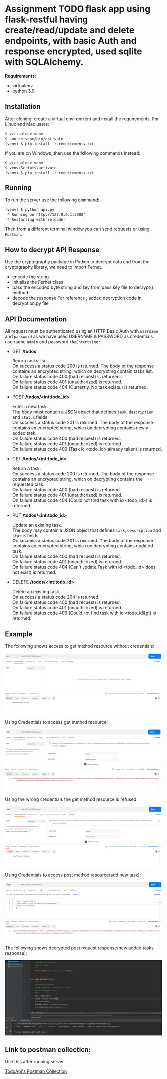 Assignment TODO flask app using flask-restful having create/read/update and delete endpoints, with basic Auth and response encrypted, used sqlite with SQLAlchemy.
=======================================================================


**Requirements:**

- virtualenv
- python 3.9

Installation
------------

After cloning, create a virtual environment and install the requirements. For Linux and Mac users:

    $ virtualenv venv
    $ source venv/bin/activate
    (venv) $ pip install -r requirements.txt

If you are on Windows, then use the following commands instead:

    $ virtualenv venv
    $ venv\Scripts\activate
    (venv) $ pip install -r requirements.txt

Running
-------

To run the server use the following command:

    (venv) $ python api.py
     * Running on http://127.0.0.1:5000/
     * Restarting with reloader

Then from a different terminal window you can send requests or using `Postman`.

How to decrypt API Response
-----------------
Use the cryptography package in Python to decrypt data and from the cryptography library, we need to import Fernet.
- encode the string
- initialize the Fernet class
- pass the encoded byte string and key from pass.key file to decrypt() method
- decode the response
For reference , added decryption code in decryption.py file 

API Documentation
-----------------
All request must be authenticated using an HTTP Basic Auth with `username` and `password` as we have used USERNAME & PASSWORD as credentials.<br>
username `admin` and password `theEntertainer`

- GET **/todos**

    Return tasks list.<br>
    On success a status code 200 is returned. The body of the response contains an encrypted string, which on decrypting contain tasks list.<br>
    On failure status code 400 (bad request) is returned. <br>
    On failure status code 401 (unauthorized) is returned.<br>
    On failure status code 404 (Currently, No task exists.) is returned.

- POST **/todos/&lt;int:todo_id&gt;**

    Enter a new task.<br>
    The body must contain a JSON object that defines `task`, `description` and `status` fields.<br>
    On success a status code 201 is returned. The body of the response contains an encrypted string, which on decrypting contains newly added task.<br>
    On failure status code 400 (bad request) is returned.<br>
    On failure status code 401 (unauthorized) is returned.<br>
    On failure status code 409 (Task id &lt;todo_id&gt; already taken) is returned.

- GET **/todos/&lt;int:todo_id&gt;**

    Return a task.<br>
    On success a status code 200 is returned. The body of the response contains an encrypted string, which on decrypting contains the requested task.<br>
    On failure status code 400 (bad request) is returned. <br>
    On failure status code 401 (unauthorized) is returned.<br>
    On failure status code 404 (Could not find task with id &lt;todo_id&gt;) is returned.

- PUT **/todos/&lt;int:todo_id&gt;**

    Update an existing task.<br>
    The body may contain a JSON object that defines `task`, `description` and `status` fields.<br>
    On success a status code 201 is returned. The body of the response contains an encrypted string, which on decrypting contains updated task.<br>
    On failure status code 400 (bad request) is returned.<br>
    On failure status code 401 (unauthorized) is returned.<br>
    On failure status code 404 (Can't update,Task with id &lt;todo_id&gt; does not exist) is returned.

- DELETE **/todos/&lt;int:todo_id&gt;**

    Delete an existing task.<br>
    On success a status code 204 is returned.<br>
    On failure status code 400 (bad request) is returned.<br>
    On failure status code 401 (unauthorized) is returned.<br>
    On failure status code 409 (Could not find task with id &lt;todo_id&gt) is returned.


Example
-------

The following shows access to get method resource without credentials:

![plot](./postmanExample/getRequestWithoutAuth.PNG)

Using Credentials to access  get method resource:

![plot](./postmanExample/getRequestWithAuth.PNG)

Using the wrong credentials the get method  resource is refused:

![plot](./postmanExample/GetRequestWithInvalid.PNG)

Using Credentials to access post method resource(add new task):

![plot](./postmanExample/postWithAuthBody.PNG)

The following shows decrypted post request response(new added tasks response):

![plot](./postmanExample/decryptedPostRequestResponse.PNG)

Link to postman collection:
-------
 Use this after running server

[TodoApi's Postman Collection](https://elements.getpostman.com/redirect?entityId=9577708-9a47820c-4f88-4255-b2b0-7a07ddf92482&entityType=collection)
